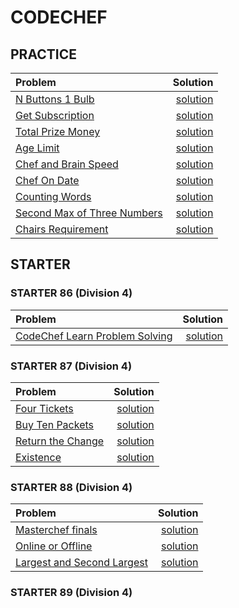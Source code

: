 # CODECHEF

## PRACTICE

| Problem | Solution |
| :--- | ---: |
| [N Buttons 1 Bulb](https://www.codechef.com/problems/ON_OFF) | [solution](./ON_OFF.cpp) |
| [Get Subscription](https://www.codechef.com/problems/SUBSCRIBE) | [solution](./SUBSCRIBE.cpp) |
| [Total Prize Money](https://www.codechef.com/problems/PRIZEPOOL) | [solution](./PRIZEPOOL.cpp) |
| [Age Limit](https://www.codechef.com/problems/AGELIMIT) | [solution](./AGELIMIT.cpp) |
| [Chef and Brain Speed](https://www.codechef.com/problems/CBSPEED) | [solution](./CBSPEED.cpp) |
| [Chef On Date](https://www.codechef.com/problems/CHEFONDATE) | [solution](./CHEFONDATE.cpp) |
| [Counting Words](https://www.codechef.com/problems/CNTWRD) | [solution](./CNTWRD.cpp) |
| [Second Max of Three Numbers](https://www.codechef.com/problems/SNDMAX) | [solution](./SNDMAX.cpp) |
| [Chairs Requirement](https://www.codechef.com/problems/CHAIRS_) | [solution](./CHAIRS_.cpp) |


## STARTER

### STARTER 86 (Division 4)
| Problem | Solution |
| :--- | ---: |
| [CodeChef Learn Problem Solving](https://www.codechef.com/problems/CCLEARN) | [solution](./CCLEARN.cpp) |

### STARTER 87 (Division 4)

| Problem | Solution |
| :--- | ---: |
| [Four Tickets](https://www.codechef.com/problems/FOURTICKETS) | [solution](./FOURTICKETS.cpp) |
| [Buy Ten Packets](https://www.codechef.com/problems/TENPACKETS) | [solution](./TENPACKETS.cpp) |
| [Return the Change](https://www.codechef.com/problems/RETURNCHANGE) | [solution](./RETURNCHANGE.cpp) |
| [Existence](https://www.codechef.com/problems/EXISTENCE) | [solution](./EXISTENCE.cpp) |

### STARTER 88 (Division 4)
| Problem | Solution |
| :--- | ---: |
| [Masterchef finals](https://www.codechef.com/problems/TOP10) | [solution](./TOP10.cpp) |
| [Online or Offline](https://www.codechef.com/problems/FOODPLAN) | [solution](./FOODPLAN.cpp) |
| [Largest and Second Largest](https://www.codechef.com/problems/LARGESECOND) | [solution](./LARGESECOND.cpp) |

### STARTER 89 (Division 4)

